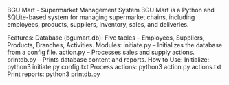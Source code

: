 BGU Mart - Supermarket Management System BGU Mart is a Python and SQLite-based system for managing supermarket chains, including employees, products, suppliers, inventory, sales, and deliveries.

Features: Database (bgumart.db): Five tables – Employees, Suppliers, Products, Branches, Activities. Modules: initiate.py – Initializes the database from a config file. action.py – Processes sales and supply actions. printdb.py – Prints database content and reports. How to Use: Initialize: python3 initiate.py config.txt Process actions: python3 action.py actions.txt Print reports: python3 printdb.py
